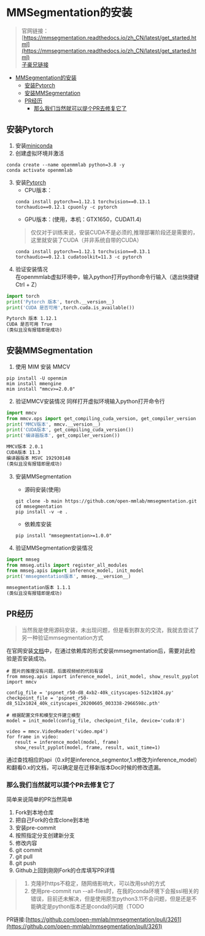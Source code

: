 # MMSegmentation的安装
> 官网链接：[https://mmsegmentation.readthedocs.io/zh_CN/latest/get_started.html](https://mmsegmentation.readthedocs.io/zh_CN/latest/get_started.html)  
> [子豪兄链接](https://github.com/TommyZihao/MMSegmentation_Tutorials/blob/main/20230715/%E3%80%90A1%E3%80%91%E5%AE%89%E8%A3%85%E9%85%8D%E7%BD%AEMMSegmentation.ipynb)
- [MMSegmentation的安装](#mmsegmentation的安装)
  - [安装Pytorch](#安装pytorch)
  - [安装MMSegmentation](#安装mmsegmentation)
  - [PR经历](#pr经历)
    - [那么我们当然就可以提个PR去修复它了](#那么我们当然就可以提个pr去修复它了)


## 安装Pytorch
1. 安装[miniconda](https://www.anaconda.com/)
2. 创建虚拟环境并激活
```conda
conda create --name openmmlab python=3.8 -y
conda activate openmmlab
```
3. 安装[Pytorch](https://pytorch.org/get-started/previous-versions/)
    - CPU版本：
    ```conda
    conda install pytorch==1.12.1 torchvision==0.13.1 torchaudio==0.12.1 cpuonly -c pytorch
    ```
    - GPU版本：(使用，本机：GTX1650，CUDA11.4)
    > 仅仅对于训练来说，安装CUDA不是必须的,推理部署阶段还是需要的，这里就安装了CUDA（并非系统自带的CUDA）
    ```conda
    conda install pytorch==1.12.1 torchvision==0.13.1 torchaudio==0.12.1 cudatoolkit=11.3 -c pytorch
    ```
4. 验证安装情况  
在openmmlab虚拟环境中，输入python打开python命令行输入（退出快捷键Ctrl + Z）
```python
import torch
print('Pytorch 版本', torch.__version__)
print('CUDA 是否可用',torch.cuda.is_available())
```
```txt
Pytorch 版本 1.12.1
CUDA 是否可用 True
(类似且没有报错即是成功)
```

## 安装MMSegmentation
1. 使用 MIM 安装 MMCV
```pip
pip install -U openmim
mim install mmengine
mim install "mmcv>=2.0.0"
```
2. 验证MMCV安装情况
同样打开虚拟环境输入python打开命令行
```python
import mmcv
from mmcv.ops import get_compiling_cuda_version, get_compiler_version
print('MMCV版本', mmcv.__version__)
print('CUDA版本', get_compiling_cuda_version())
print('编译器版本', get_compiler_version())
```
```txt
MMCV版本 2.0.1
CUDA版本 11.3
编译器版本 MSVC 192930148
(类似且没有报错即是成功)
```

3. 安装MMSegmentation
    - 源码安装(使用)
    ```pip
    git clone -b main https://github.com/open-mmlab/mmsegmentation.git
    cd mmsegmentation
    pip install -v -e .
    ```
    - 依赖库安装
    ```pip
    pip install "mmsegmentation>=1.0.0"
    ```

4. 验证MMSegmentation安装情况
```python
import mmseg
from mmseg.utils import register_all_modules
from mmseg.apis import inference_model, init_model
print('mmsegmentation版本', mmseg.__version__)
```
```txt
mmsegmentation版本 1.1.1
(类似且没有报错即是成功)
```
## PR经历
> 当然我是使用源码安装，未出现问题，但是看到群友的交流，我就去尝试了另一种验证mmsegmentation方式

在官网安装[文档](https://mmsegmentation.readthedocs.io/zh_CN/latest/get_started.html)中，在通过依赖库的形式安装mmsegmentation后，需要对此检验是否安装成功。
```
# 图片的推理没有问题，后面视频帧的代码有误
from mmseg.apis import inference_model, init_model, show_result_pyplot
import mmcv

config_file = 'pspnet_r50-d8_4xb2-40k_cityscapes-512x1024.py'
checkpoint_file = 'pspnet_r50-d8_512x1024_40k_cityscapes_20200605_003338-2966598c.pth'

# 根据配置文件和模型文件建立模型
model = init_model(config_file, checkpoint_file, device='cuda:0')

video = mmcv.VideoReader('video.mp4')
for frame in video:
   result = inference_model(model, frame)
   show_result_pyplot(model, frame, result, wait_time=1)
```
通过查找相应的api（0.x时是inference_segmentor,1.x修改为inference_model）和翻看0.x的文档，可以确定是在迁移新版本Doc时候的修改遗漏。  
### 那么我们当然就可以提个PR去修复它了
简单来说简单的PR当然简单
1. Fork到本地仓库
2. 把自己Fork的仓库clone到本地
3. 安装pre-commit
4. 按照指定分支创建新分支
4. 修改内容
5. git commit
6. git pull
7. git push
8. Github上回到刚刚Fork的仓库填写PR详情
> 1. 克隆时https不稳定，随网络影响大，可以改用ssh的方式  
> 2. 使用pre-commit run --all-files时，在我的conda环境下会报ssl相关的错误，目前还未解决，但是使用原生python3.11不会问题，但是还是不能确定是python版本还是conda的问题（TODO

PR链接:[https://github.com/open-mmlab/mmsegmentation/pull/3261](https://github.com/open-mmlab/mmsegmentation/pull/3261)